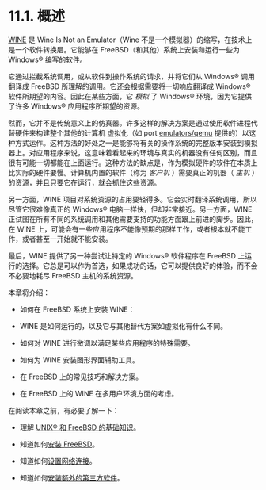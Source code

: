 # 11.1. 概述

[WINE](https://www.winehq.org/) 是 Wine Is Not an Emulator（Wine 不是一个模拟器）的缩写，在技术上是一个软件转换层。它能够在 FreeBSD（和其他）系统上安装和运行一些为 Windows® 编写的软件。

它通过拦截系统调用，或从软件到操作系统的请求，并将它们从 Windows® 调用翻译成 FreeBSD 所理解的调用。它还会根据需要将一切响应翻译成 Windows® 软件所期望的内容。因此在某些方面，它 *模拟* 了 Windows® 环境，因为它提供了许多 Windows® 应用程序所期望的资源。

然而，它并不是传统意义上的仿真器。许多这样的解决方案是通过使用软件进程代替硬件来构建整个其他的计算机 虚拟化（如 port [emulators/qemu](https://cgit.freebsd.org/ports/tree/emulators/qemu/pkg-descr) 提供的）以这种方式运作。这种方法的好处之一是能够将有关的操作系统的完整版本安装到模拟器上。对应用程序来说，这意味着看起来的环境与真实的机器没有任何区别，而且很有可能一切都能在上面运行。这种方法的缺点是，作为模拟硬件的软件在本质上比实际的硬件要慢。计算机内置的软件（称为 *客户机* ）需要真正的机器（ *主机* ）的资源，并且只要它在运行，就会抓住这些资源。

另一方面，WINE 项目对系统资源的占用要轻得多。它会实时翻译系统调用，所以尽管它很难像真正的 Windows® 电脑一样快，但却非常接近。另一方面，WINE 正试图在所有不同的系统调用和其他需要支持的功能方面跟上前进的脚步。因此，在 WINE 上，可能会有一些应用程序不能像预期的那样工作，或者根本就不能工作，或者甚至一开始就不能安装。

最后，WINE 提供了另一种尝试让特定的 Windows® 软件程序在 FreeBSD 上运行的选择。它总是可以作为首选，如果成功的话，它可以提供良好的体验，而不会不必要地耗尽 FreeBSD 主机的系统资源。

本章将介绍：

- 如何在 FreeBSD 系统上安装 WINE：

- WINE 是如何运行的，以及它与其他替代方案如虚拟化有什么不同。

- 如何对 WINE 进行微调以满足某些应用程序的特殊需要。

- 如何为 WINE 安装图形界面辅助工具。

- 在 FreeBSD 上的常见技巧和解决方案。

- 在 FreeBSD 上的 WINE 在多用户环境方面的考虑。

在阅读本章之前，有必要了解一下：

- 理解 [UNIX® 和 FreeBSD 的基础知识](https://docs.freebsd.org/en/books/handbook/basics/index.html#basics)。

- 知道如何[安装 FreeBSD](https://docs.freebsd.org/en/books/handbook/bsdinstall/index.html#bsdinstall)。

- 知道如何[设置网络连接](https://docs.freebsd.org/en/books/handbook/advanced-networking/index.html#advanced-networking)。

- 知道如何[安装额外的第三方软件](https://docs.freebsd.org/en/books/handbook/ports/index.html#ports)。
